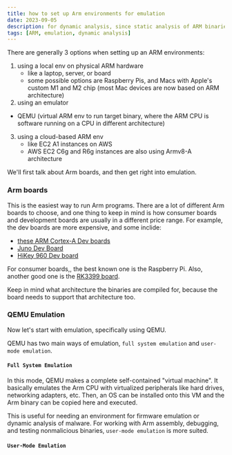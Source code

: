 ```yaml
---
title: how to set up Arm environments for emulation
date: 2023-09-05
description: for dynamic analysis, since static analysis of ARM binaries don't need a full ARM env
tags: [ARM, emulation, dynamic analysis]
---
```


There are generally 3 options when setting up an ARM environments:

1. using a local env on physical ARM hardware
   - like a laptop, server, or board
   - some possible options are Raspberry Pis, and Macs with Apple's custom M1 and M2 chip (most Mac devices are now based on ARM architecture)
2.  using an emulator
   - QEMU (virtual ARM env to run target binary, where the ARM CPU is software running on a CPU in different architecture)
3. using a cloud-based ARM env
   - like EC2 A1 instances on AWS
   - AWS EC2 C6g and R6g instances are also using Armv8-A architecture

We'll first talk about Arm boards, and then get right into emulation. 

### Arm boards
This is the easiest way to run Arm programs. There are a lot of different Arm boards to choose, and one thing to keep in mind is how consumer boards and development boards are usually in a different price range. For example, the dev boards are more expensive, and some inclide:
- [these ARM Cortex-A Dev boards](https://microcontrollershop.com/default.php?cPath=154_170_481)
- [Juno Dev Board](https://developer.arm.com/Tools%20and%20Software/Juno%20Development%20Board)
- [HiKey 960 Dev board](https://www.96boards.org/product/hikey960/)

For consumer boards,, the best known one is the Raspberry Pi. Also, another good one is the [RK3399 board](https://opensource.rock-chips.com/wiki_RK3399).

Keep in mind what architecture the binaries are compiled for, because the board needs to support that architecture too.

### QEMU Emulation
Now let's start with emulation, specifically using QEMU.

QEMU has two main ways of emulation, `full system emulation` and `user-mode emulation`.

#### `Full System Emulation` 

In this mode, QEMU makes a complete self-contained "virtual machine". It basically emulates the Arm CPU with virtualized peripherals like hard drives, networking adapters, etc. Then, an OS can be installed onto this VM and the Arm binary can be copied here and executed.

This is useful for needing an environment for firmware emulation or dynamic analysis of malware. For working with Arm assembly, debugging, and testing nonmalicious binaries, `user-mode emulation` is more suited.

#### `User-Mode Emulation`


